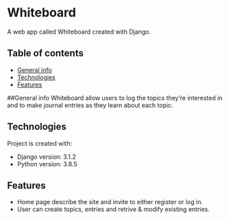 # Whiteboard
A web app called Whiteboard created with Django.

## Table of contents
* [General info](#general-info)
* [Technologies](#technologies)
* [Features](#features)

##General info
Whiteboard allow users to log the topics they’re interested in and to make journal entries as they learn about each topic. 

## Technologies
Project is created with:
* Django version: 3.1.2
* Python version: 3.8.5

## Features
* Home page describe the site and invite to either register or log in.
* User can create topics, entries and retrive & modify existing entries.

